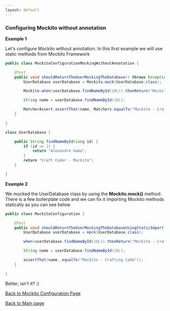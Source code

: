 ```yaml
---
layout: default
---
```


### Configuring Mockito without annotation

**Example 1**

Let's configure Mockito without annotation. In this first example we will use static methods from Mockito Framework

```java
public class MockitoConfigurationMockingWithoutAnnotation {

	@Test
	public void shouldReturnTheUserMockingTheDatabase() throws Exception {
		UserDatabase userDatabase = Mockito.mock(UserDatabase.class);

		Mockito.when(userDatabase.findNameById(10L)).thenReturn("Mockito - Crafting Code");

		String name = userDatabase.findNameById(10L);

		MatcherAssert.assertThat(name, Matchers.equalTo("Mockito - Crafting Code"));
	}

}

class UserDatabase {

	public String findNameById(Long id) {
		if (id == 1) {
			return "Alexandre Gama";
		}
		return "Craft Coder - Mockito";
	}

}

```

**Example 2**

We mocked the UserDatabase class by using the **Mockito.mock()** method. There is a few boilerplate code and we can fix it importing
Mockito methods statically as you can see below

```java
public class MockitoConfiguration {

	@Test
	public void shouldReturnTheUserMockingTheDatabaseUsingStaticImport() throws Exception {
		UserDatabase userDatabase = mock(UserDatabase.class);

		when(userDatabase.findNameById(10L)).thenReturn("Mockito - Crafting Code");

		String name = userDatabase.findNameById(10L);

		assertThat(name, equalTo("Mockito - Crafting Code"));
	}

}
```

Better, isn't it? :)

[Back to Mockito Configuration Page](configuring-mockito-with-and-without-annotation)

[Back to Main page](/)
